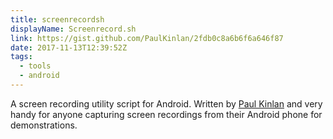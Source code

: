 ```yaml
---
title: screenrecordsh
displayName: Screenrecord.sh
link: https://gist.github.com/PaulKinlan/2fdb0c8a6b6f6a646f87
date: 2017-11-13T12:39:52Z
tags:
  - tools
  - android
---
```


A screen recording utility script for Android. Written by [Paul Kinlan](https://paul.kinlan.me/) and very handy for anyone capturing screen recordings from their Android phone for demonstrations.
